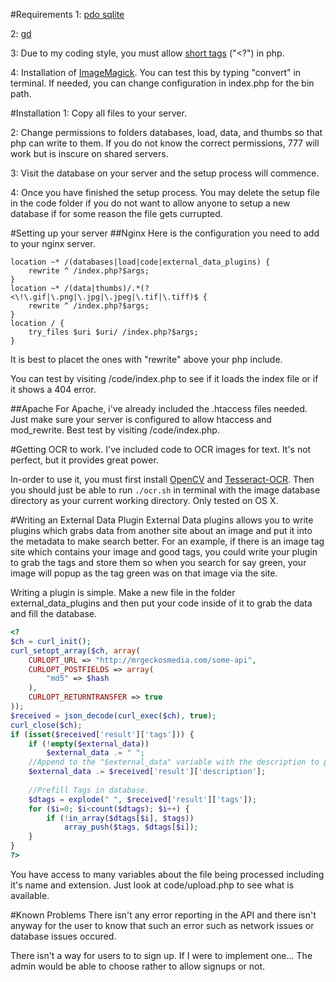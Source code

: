 #Requirements
1: [pdo sqlite](http://php.net/manual/en/ref.pdo-sqlite.php)

2: [gd](http://php.net/manual/en/book.image.php)

3: Due to my coding style, you must allow [short tags](http://php.net/manual/en/ini.core.php) \("<?"\) in php.

4: Installation of [ImageMagick](http://www.imagemagick.org/script/index.php). You can test this by typing "convert" in terminal. If needed, you can change configuration in index.php for the bin path.

#Installation
1: Copy all files to your server.

2: Change permissions to folders databases, load, data, and thumbs so that php can write to them. If you do not know the correct permissions, 777 will work but is inscure on shared servers.

3: Visit the database on your server and the setup process will commence.

4: Once you have finished the setup process. You may delete the setup file in the code folder if you do not want to allow anyone to setup a new database if for some reason the file gets currupted.

#Setting up your server
##Nginx
Here is the configuration you need to add to your nginx server.
```text
location ~* /(databases|load|code|external_data_plugins) {
	rewrite ^ /index.php?$args;
}
location ~* /(data|thumbs)/.*(?<\!\.gif|\.png|\.jpg|\.jpeg|\.tif|\.tiff)$ {
	rewrite ^ /index.php?$args;
}
location / {
	try_files $uri $uri/ /index.php?$args;
}
```
It is best to placet the ones with "rewrite" above your php include.

You can test by visiting /code/index.php to see if it loads the index file or if it shows a 404 error.

##Apache
For Apache, i've already included the .htaccess files needed. Just make sure your server is configured to allow htaccess and mod_rewrite. Best test by visiting /code/index.php.

#Getting OCR to work.
I've included code to OCR images for text. It's not perfect, but it provides great power.

In-order to use it, you must first install [OpenCV](http://opencv.org/) and [Tesseract-OCR]([https://code.google.com/p/tesseract-ocr/). Then you should just be able to run ```./ocr.sh``` in terminal with the image database directory as your current working directory. Only tested on OS X.

#Writing an External Data Plugin
External Data plugins allows you to write plugins which grabs data from another site about an image and put it into the metadata to make search better. For an example, if there is an image tag site which contains your image and good tags, you could write your plugin to grab the tags and store them so when you search for say green, your image will popup as the tag green was on that image via the site.

Writing a plugin is simple. Make a new file in the folder external_data_plugins and then put your code inside of it to grab the data and fill the database.
```php
<?
$ch = curl_init();
curl_setopt_array($ch, array(
	CURLOPT_URL => "http://mrgeckosmedia.com/some-api",
	CURLOPT_POSTFIELDS => array(
		"md5" => $hash
	),
	CURLOPT_RETURNTRANSFER => true
));
$received = json_decode(curl_exec($ch), true);
curl_close($ch);
if (isset($received['result']['tags'])) {
	if (!empty($external_data))
		$external_data .= " ";
	//Append to the "$external_data" variable with the description to provide rich content.
	$external_data .= $received['result']['description'];
	
	//Prefill Tags in database.
	$dtags = explode(" ", $received['result']['tags']);
	for ($i=0; $i<count($dtags); $i++) {
		if (!in_array($dtags[$i], $tags))
			array_push($tags, $dtags[$i]);
	}
}
?>
```
You have access to many variables about the file being processed including it's name and extension. Just look at code/upload.php to see what is available.

#Known Problems
There isn't any error reporting in the API and there isn't anyway for the user to know that such an error such as network issues or database issues occured.

There isn't a way for users to to sign up. If I were to implement one... The admin would be able to choose rather to allow signups or not.